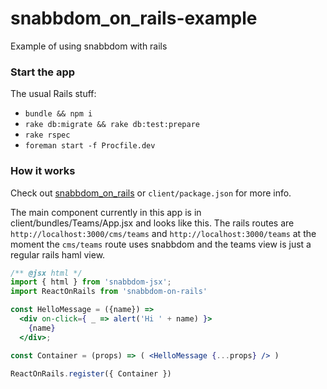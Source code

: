 # snabbdom_on_rails-example
Example of using snabbdom with rails

### Start the app

The usual Rails stuff:

- `bundle && npm i`
- `rake db:migrate && rake db:test:prepare`
- `rake rspec`
- `foreman start -f Procfile.dev`

### How it works

Check out [snabbdom_on_rails](https://github.com/StevenIseki/snabbdom-on-rails) or `client/package.json` for more info.

The main component currently in this app is in client/bundles/Teams/App.jsx and looks like this.
The rails routes are `http://localhost:3000/cms/teams` and `http://localhost:3000/teams` at the moment the `cms/teams` route uses snabbdom and the teams view is just a regular rails haml view.

```jsx
/** @jsx html */
import { html } from 'snabbdom-jsx';
import ReactOnRails from 'snabbdom-on-rails'

const HelloMessage = ({name}) =>
  <div on-click={ _ => alert('Hi ' + name) }>
    {name}
  </div>;

const Container = (props) => ( <HelloMessage {...props} /> )

ReactOnRails.register({ Container })
```
